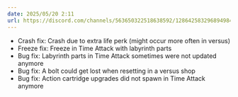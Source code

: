 ```yaml
---
date: 2025/05/20 2:11
url: https://discord.com/channels/563650322518638592/1286425832968949840/1374071998795219066
---
```

- Crash fix: Crash due to extra life perk (might occur more often in versus)
- Freeze fix: Freeze in Time Attack with labyrinth parts
- Bug fix: Labyrinth parts in Time Attack sometimes were not updated anymore
- Bug fix: A bolt could get lost when resetting in a versus shop
- Bug fix: Action cartridge upgrades did not spawn in Time Attack anymore